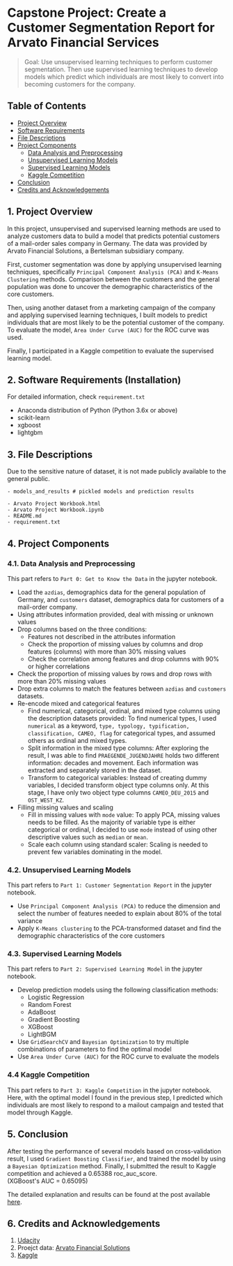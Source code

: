 # Capstone Project: Create a Customer Segmentation Report for Arvato Financial Services
> Goal: Use unsupervised learning techniques to perform customer segmentation. Then use supervised learning techniques to develop models which predict which individuals are most likely to convert into becoming customers for the company. <br>


## Table of Contents
- [Project Overview](#overview)
- [Software Requirements](#software)
- [File Descriptions](#hierarchy)
- [Project Components](#components)
  - [Data Analysis and Preprocessing](#data_analysis)
  - [Unsupervised Learning Models](#unsupervised_learning)
  - [Supervised Learning Models](#supervised_learning)
  - [Kaggle Competition](#kaggle_competition)
- [Conclusion](#conclusion)
- [Credits and Acknowledgements](#credits)

<a id='overview'></a>

## 1. Project Overview
In this project, unsupervised and supervised learning methods are used to analyze customers data to build a model that predicts potential customers of a mail-order sales company in Germany. The data was provided by Arvato Financial Solutions, a Bertelsman subsidiary company. 

First, customer segmentation was done by applying unsupervised learning techniques, specifically `Principal Component Analysis (PCA)` and `K-Means Clustering` methods. Comparison between the customers and the general population was done to uncover the demographic characteristics of the core customers.

Then, using another dataset from a marketing campaign of the company and applying supervised learning techniques, I built models to predict individuals that are most likely to be the potential customer of the company. To evaluate the model, `Area Under Curve (AUC)` for the ROC curve was used.

Finally, I participated in a Kaggle competition to evaluate the supervised learning model.


<a id='software'></a>

## 2. Software Requirements (Installation)
  For detailed information, check `requirement.txt`
  * Anaconda distribution of Python (Python 3.6x or above)
  * scikit-learn
  * xgboost
  * lightgbm
  
  
<a id='hierarchy'></a>

## 3. File Descriptions
  Due to the sensitive nature of dataset, it is not made publicly available to the general public.
  ```
  - models_and_results # pickled models and prediction results

  - Arvato Project Workbook.html
  - Arvato Project Workbook.ipynb
  - README.md
  - requirement.txt
  ```


<a id='components'></a>

## 4. Project Components

<a id='data_analysis'></a>

###  4.1. Data Analysis and Preprocessing
This part refers to `Part 0: Get to Know the Data` in the jupyter notebook. 
  * Load the `azdias`, demographics data for the general population of Germany, and `customers` dataset, demographics data for customers of a mail-order company.
  * Using attributes information provided, deal with missing or unknown values
  * Drop columns based on the three conditions:
    * Features not described in the attributes information
    * Check the proportion of missing values by columns and drop features (columns) with more than 30% missing values
    * Check the correlation among features and drop columns with 90% or higher correlations
  * Check the proportion of missing values by rows and drop rows with more than 20% missing values
  * Drop extra columns to match the features between `azdias` and `customers` datasets.
  * Re-encode mixed and categorical features
    * Find numerical, categorical, ordinal, and mixed type columns using the description datasets provided: To find numerical types, I used `numerical` as a keyword, `type, typology, typification, classification, CAMEO, flag` for categorical types, and assumed others as ordinal and mixed types.
    * Split information in the mixed type columns: After exploring the result, I was able to find `PRAEGENDE_JUGENDJAHRE` holds two different information: decades and movement. Each information was extracted and separately stored in the dataset.
    * Transform to categorical variables: Instead of creating dummy variables, I decided transform object type columns only. At this stage, I have only two object type columns `CAMEO_DEU_2015` and `OST_WEST_KZ`. 
  * Filling missing values and scaling
    * Fill in missing values with `mode` value: To apply PCA, missing values needs to be filled. As the majority of variable type is either categorical or ordinal, I decided to use `mode` instead of using other descriptive values such as `median` or `mean`.
    * Scale each column using standard scaler: Scaling is needed to prevent few variables dominating in the model.

<a id='unsupervised_learning'></a>

###  4.2. Unsupervised Learning Models
This part refers to `Part 1: Customer Segmentation Report` in the jupyter notebook. 
  * Use `Principal Component Analysis (PCA)` to reduce the dimension and select the number of features needed to explain about 80% of the total variance
  * Apply `K-Means clustering` to the PCA-transformed dataset and find the demographic characteristics of the core customers

<a id='supervised_learning'></a>

###  4.3. Supervised Learning Models
This part refers to `Part 2: Supervised Learning Model` in the jupyter notebook. 
  * Develop prediction models using the following classification methods:
    * Logistic Regression 
    * Random Forest 
    * AdaBoost
    * Gradient Boosting
    * XGBoost
    * LightBGM 
  * Use `GridSearchCV` and `Bayesian Optimization` to try multiple combinations of parameters to find the optimal model
  * Use `Area Under Curve (AUC)` for the ROC curve to evaluate the models

<a id='kaggle_competition'></a>

###  4.4 Kaggle Competition
This part refers to `Part 3: Kaggle Competition` in the jupyter notebook.  <br>Here, with the optimal model I found in the previous step, I predicted which individuals are most likely to respond to a mailout campaign and tested that model through Kaggle. 


<a id='conclusion'></a>

## 5. Conclusion
After testing the performance of several models based on cross-validation result, I used `Gradient Boosting Classifier`, and trained the model by using a `Bayesian Optimization` method. Finally, I submitted the result to Kaggle competition and achieved a 0.65388 roc_auc_score.  <br>(XGBoost's AUC = 0.65095)

The detailed explanation and results can be found at the post available [here](https://medium.com/@hyeukjung213/kaggle-competition-identification-of-customer-segments-and-finding-potential-customers-of-93b73271bdc0).


<a id='credits'></a>

## 6. Credits and Acknowledgements
  1. [Udacity](https://www.udacity.com/)
  2. Proejct data: [Arvato Financial Solutions](https://finance.arvato.com/en-us//)
  3. [Kaggle](https://www.kaggle.com/c/udacity-arvato-identify-customers/data)

